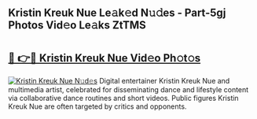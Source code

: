 ## Kristin Kreuk Nue Le𝚊k𝚎d N𝚞𝚍es - Part-5gj Photos Vid𝚎o Le𝚊ks ZtTMS

# <h2><a href="http://fb3aiy.evod.top/?m=Kristin+Kreuk+Nue">🔗 👉🔴 Kristin Kreuk Nue Vid𝚎o Ph𝚘t𝚘s</a></h2>

[![Kristin Kreuk Nue N𝚞d𝚎s](https://i.imgur.com/8V9OHl7.gif)](http://fb3aiy.evod.top/?m=Kristin+Kreuk+Nue)
Digital entertainer Kristin Kreuk Nue and multimedia artist, celebrated for disseminating dance and lifestyle content via collaborative dance routines and short videos. Public figures Kristin Kreuk Nue are often targeted by critics and opponents. 
